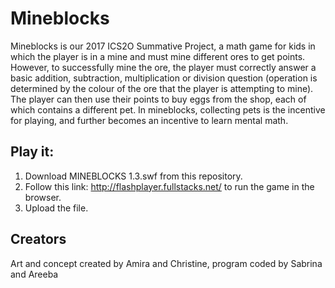 # Mineblocks
Mineblocks is our 2017 ICS2O Summative Project, a math game for kids in which the player is in a mine and must mine different ores to get points. However, to successfully mine the ore, the player must correctly answer a basic addition, subtraction, multiplication or division question (operation is determined by the colour of the ore that the player is attempting to mine). The player can then use their points to buy eggs from the shop, each of which contains a different pet. In mineblocks, collecting pets is the incentive for playing, and further becomes an incentive to learn mental math.   

## Play it: 
1. Download MINEBLOCKS 1.3.swf from this repository.
2. Follow this link: http://flashplayer.fullstacks.net/ to run the game in the browser.
3. Upload the file.

## Creators
Art and concept created by Amira and Christine, program coded by Sabrina and Areeba
